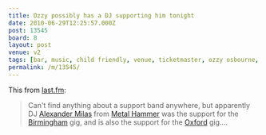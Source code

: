 ```yaml
---
title: Ozzy possibly has a DJ supporting him tonight
date: 2010-06-29T12:25:57.000Z
post: 13545
board: 8
layout: post
venue: v2
tags: [bar, music, child friendly, venue, ticketmaster, ozzy osbourne, gig, music, concert, leas cliff hall, metal hammer]
permalink: /m/13545/
---
```

This from <a href="http://last.fm">last.fm</a>:
<blockquote>Can't find anything about a support band anywhere, but apparently DJ <a href="https://www.google.co.uk/search?q=alexander+milas">Alexander Milas</a> from <a href="/wiki/metal+hammer">Metal Hammer</a> was the support for the <a href="/wiki/birmingham">Birmingham</a> gig, and is also the support for the <a href="/wiki/oxford">Oxford</a> gig.... </blockquote>
